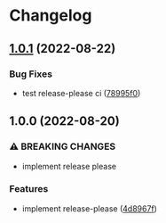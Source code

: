 # Changelog

## [1.0.1](https://github.com/HelloJunWei/react-practice/compare/v1.0.0...v1.0.1) (2022-08-22)


### Bug Fixes

* test release-please ci ([78995f0](https://github.com/HelloJunWei/react-practice/commit/78995f0b815a07bf4baf123c7a652d1bc2590d6d))

## 1.0.0 (2022-08-20)


### ⚠ BREAKING CHANGES

* implement release please

### Features

* implement release-please ([4d8967f](https://github.com/HelloJunWei/react-practice/commit/4d8967f3b8369c39f0f811c6912418e5150215ce))
